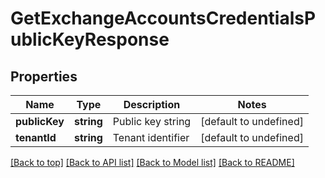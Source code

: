 # GetExchangeAccountsCredentialsPublicKeyResponse

## Properties

|Name | Type | Description | Notes|
|------------ | ------------- | ------------- | -------------|
|**publicKey** | **string** | Public key string | [default to undefined]|
|**tenantId** | **string** | Tenant identifier | [default to undefined]|




[[Back to top]](#) [[Back to API list]](../../README.md#documentation-for-api-endpoints) [[Back to Model list]](../../README.md#documentation-for-models) [[Back to README]](../../README.md)
